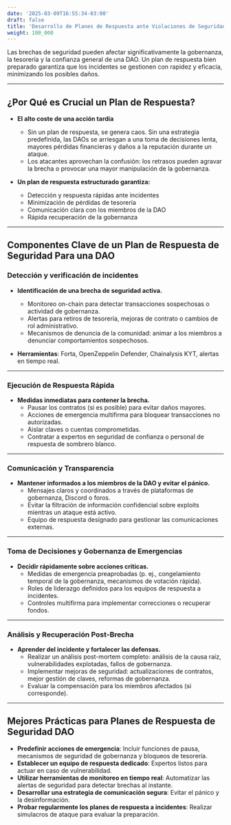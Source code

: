 ```yaml
---
date: '2025-03-09T16:55:34-03:00'
draft: false
title: 'Desarrollo de Planes de Respuesta ante Violaciones de Seguridad'
weight: 100_000
---
```


Las brechas de seguridad pueden afectar significativamente la gobernanza, la tesorería y la confianza general de una DAO. Un plan de respuesta bien preparado garantiza que los incidentes se gestionen con rapidez y eficacia, minimizando los posibles daños.

---

## **¿Por Qué es Crucial un Plan de Respuesta?**

- **El alto coste de una acción tardía**
  - Sin un plan de respuesta, se genera caos. Sin una estrategia predefinida, las DAOs se arriesgan a una toma de decisiones lenta, mayores pérdidas financieras y daños a la reputación durante un ataque.
  - Los atacantes aprovechan la confusión: los retrasos pueden agravar la brecha o provocar una mayor manipulación de la gobernanza.

- **Un plan de respuesta estructurado garantiza:**
  - Detección y respuesta rápidas ante incidentes
  - Minimización de pérdidas de tesorería
  - Comunicación clara con los miembros de la DAO
  - Rápida recuperación de la gobernanza

---

## **Componentes Clave de un Plan de Respuesta de Seguridad Para una DAO**

### **Detección y verificación de incidentes**

- **Identificación de una brecha de seguridad activa.**
  - Monitoreo on-chain para detectar transacciones sospechosas o actividad de gobernanza. 
  - Alertas para retiros de tesorería, mejoras de contrato o cambios de rol administrativo.
  - Mecanismos de denuncia de la comunidad: animar a los miembros a denunciar comportamientos sospechosos.

- **Herramientas**: Forta, OpenZeppelin Defender, Chainalysis KYT, alertas en tiempo real.

---

### **Ejecución de Respuesta Rápida**

- **Medidas inmediatas para contener la brecha.**
  - Pausar los contratos (si es posible) para evitar daños mayores.
  - Acciones de emergencia multifirma para bloquear transacciones no autorizadas.
  - Aislar claves o cuentas comprometidas.
  - Contratar a expertos en seguridad de confianza o personal de respuesta de sombrero blanco.

---

### **Comunicación y Transparencia**

- **Mantener informados a los miembros de la DAO y evitar el pánico.**
  - Mensajes claros y coordinados a través de plataformas de gobernanza, Discord o foros.
  - Evitar la filtración de información confidencial sobre exploits mientras un ataque está activo.
  - Equipo de respuesta designado para gestionar las comunicaciones externas.

---

### **Toma de Decisiones y Gobernanza de Emergencias**

- **Decidir rápidamente sobre acciones críticas.**
  - Medidas de emergencia preaprobadas (p. ej., congelamiento temporal de la gobernanza, mecanismos de votación rápida).
  - Roles de liderazgo definidos para los equipos de respuesta a incidentes.
  - Controles multifirma para implementar correcciones o recuperar fondos.

---

### **Análisis y Recuperación Post-Brecha**

- **Aprender del incidente y fortalecer las defensas.**
  - Realizar un análisis post-mortem completo: análisis de la causa raíz, vulnerabilidades explotadas, fallos de gobernanza.
  - Implementar mejoras de seguridad: actualizaciones de contratos, mejor gestión de claves, reformas de gobernanza.
  - Evaluar la compensación para los miembros afectados (si corresponde).

---

## **Mejores Prácticas para Planes de Respuesta de Seguridad DAO**

- **Predefinir acciones de emergencia**: Incluir funciones de pausa, mecanismos de seguridad de gobernanza y bloqueos de tesorería. 
- **Establecer un equipo de respuesta dedicado**: Expertos listos para actuar en caso de vulnerabilidad.
- **Utilizar herramientas de monitoreo en tiempo real**: Automatizar las alertas de seguridad para detectar brechas al instante.
- **Desarrollar una estrategia de comunicación segura**: Evitar el pánico y la desinformación.
- **Probar regularmente los planes de respuesta a incidentes**: Realizar simulacros de ataque para evaluar la preparación.
